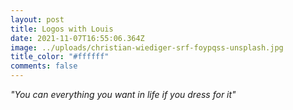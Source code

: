 ```yaml
---
layout: post
title: Logos with Louis
date: 2021-11-07T16:55:06.364Z
image: ../uploads/christian-wiediger-srf-foypqss-unsplash.jpg
title_color: "#ffffff"
comments: false
---
```

*"You can everything you want in life if you dress for it"*
